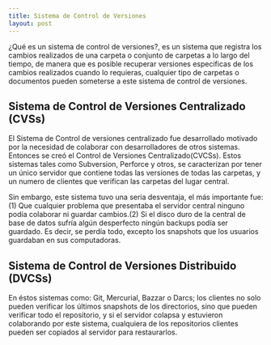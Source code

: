 ```yaml
---
title: Sistema de Control de Versiones 
layout: post
---
```

¿Qué es un sistema de control de versiones?, es un sistema que registra los cambios realizados de una carpeta o conjunto de carpetas a lo largo del tiempo, de manera que es posible recuperar versiones especificas de los cambios realizados cuando lo requieras, cualquier tipo de carpetas o documentos pueden someterse a este sistema de control de versiones.

## Sistema de Control de Versiones Centralizado (CVSs)
El Sistema de Control de versiones centralizado fue desarrollado motivado por la necesidad de colaborar  con desarrolladores  de otros sistemas. Entonces se creó el Control de Versiones Centralizado(CVCSs). Estos sistemas tales como Subversion, Perforce y otros, se caracterizan por tener un único servidor que contiene todas las versiones de todas las carpetas, y un numero de clientes que verifican las carpetas del lugar central.

Sin embargo, este sistema tuvo una seria desventaja, el más importante fue: (1) Que cualquier problema que presentaba el servidor central ninguno podía colaborar ni guardar cambios.(2) Si el disco duro de la central de base de datos sufría algún desperfecto ningún backups podía ser guardado. Es decir, se perdía todo, excepto los snapshots que los usuarios guardaban en sus computadoras.

## Sistema de Control de Versiones Distribuido (DVCSs)

En éstos sistemas como: Git, Mercurial, Bazzar o Darcs; los clientes no solo pueden verificar los últimos snapshots de los directorios, sino que pueden verificar todo el repositorio, y si el servidor colapsa y estuvieron colaborando por este sistema, cualquiera de los repositorios clientes pueden ser copiados al servidor para restaurarlos.




